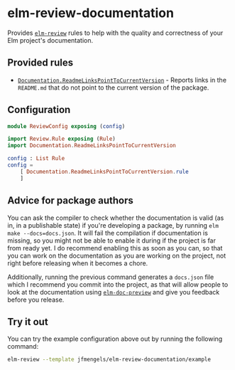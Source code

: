 # elm-review-documentation

Provides [`elm-review`](https://package.elm-lang.org/packages/jfmengels/elm-review/latest/) rules to help with the quality and correctness of your Elm project's documentation.


## Provided rules

- [`Documentation.ReadmeLinksPointToCurrentVersion`](https://package.elm-lang.org/packages/jfmengels/elm-review-documentation/1.0.1/Documentation-ReadmeLinksPointToCurrentVersion) - Reports links in the `README.md` that do not point to the current version of the package.

## Configuration

```elm
module ReviewConfig exposing (config)

import Review.Rule exposing (Rule)
import Documentation.ReadmeLinksPointToCurrentVersion

config : List Rule
config =
    [ Documentation.ReadmeLinksPointToCurrentVersion.rule
    ]
```

## Advice for package authors

You can ask the compiler to check whether the documentation is valid (as in, in a publishable state) if you're developing a package, by running `elm make --docs=docs.json`.
It will fail the compilation if documentation is missing, so you might not be able to enable it during if the project is
far from ready yet. I do recommend enabling this as soon as you can, so that you can work on the documentation as you are
working on the project, not right before releasing when it becomes a chore.

Additionally, running the previous command generates a `docs.json` file which I recommend you commit into the project, as
that will allow people to look at the documentation using [`elm-doc-preview`](https://elm-doc-preview.netlify.app/) and
give you feedback before you release.

## Try it out

You can try the example configuration above out by running the following command:

```bash
elm-review --template jfmengels/elm-review-documentation/example
```
